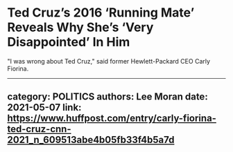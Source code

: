 # Ted Cruz’s 2016 ‘Running Mate’ Reveals Why She’s ‘Very Disappointed’ In Him

"I was wrong about Ted Cruz," said former Hewlett-Packard CEO Carly Fiorina.

---
category: POLITICS
authors: Lee Moran
date: 2021-05-07
link: https://www.huffpost.com/entry/carly-fiorina-ted-cruz-cnn-2021_n_609513abe4b05fb33f4b5a7d
---
